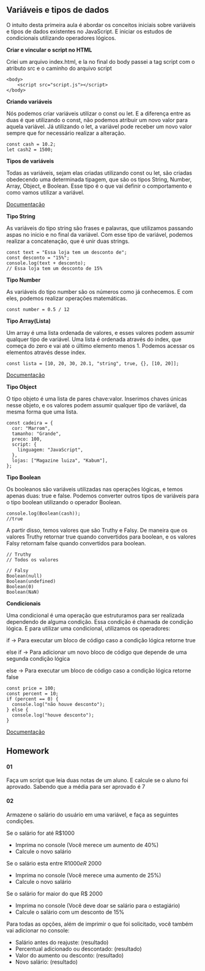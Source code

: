 ## Variáveis e tipos de dados

O intuito desta primeira aula é abordar os conceitos iniciais sobre variáveis e tipos de dados existentes no JavaScript. E iniciar os estudos de condicionais utilizando operadores lógicos.

**Criar e vincular o script no HTML**

Criei um arquivo index.html, e la no final do body passei a tag script com o atributo src e o caminho do arquivo script

```
<body>
    <script src="script.js"></script>
</body>
```

**Criando variáveis**

Nós podemos criar variáveis utilizar o const ou let. E a diferença entre as duas é que utilizando o const, não podemos atribuir um novo valor para aquela variável. Já utilizando o let, a variável pode receber um novo valor sempre que for necessário realizar a alteração.

```
const cash = 10.2;
let cash2 = 1500;
```

**Tipos de variáveis**

Todas as variáveis, sejam elas criadas utilizando const ou let, são criadas obedecendo uma determinada tipagem, que são os tipos String, Number, Array, Object, e Boolean. Esse tipo é o que vai definir o comportamento e como vamos utilizar a variável.

[Documentação](https://developer.mozilla.org/pt-BR/docs/Web/JavaScript/Guide/Grammar_and_types)

**Tipo String**

As variáveis do tipo string são frases e palavras, que utilizamos passando aspas no inicio e no final da variável. Com esse tipo de variável, podemos realizar a concatenação, que é unir duas strings.

```
const text = "Essa loja tem um desconto de";
const desconto = "15%";
console.log(text + desconto);
// Essa loja tem um desconto de 15%
```

**Tipo Number**

As variáveis do tipo number são os números como já conhecemos. E com eles, podemos realizar operações matemáticas.

```
const number = 0.5 / 12
```

**Tipo Array(Lista)**

Um array é uma lista ordenada de valores, e esses valores podem assumir qualquer tipo de variável. Uma lista é ordenada através do index, que começa do zero e vai até o último elemento menos 1. Podemos acessar os elementos através desse index.

```
const lista = [10, 20, 30, 20.1, "string", true, {}, [10, 20]];
```

[Documentação](https://developer.mozilla.org/pt-BR/docs/Web/JavaScript/Reference/Global_Objects/Array)

**Tipo Object**

O tipo objeto é uma lista de pares chave:valor. Inserimos chaves únicas nesse objeto, e os valores podem assumir qualquer tipo de variável, da mesma forma que uma lista.

```
const cadeira = {
  cor: "Marrom",
  tamanho: "Grande",
  preco: 100,
  script: {
    linguagem: "JavaScript",
  },
  lojas: ["Magazine luiza", "Kabum"],
};
```

**Tipo Boolean**

Os booleanos são variáveis utilizadas nas operações lógicas, e temos apenas duas: true e false. Podemos converter outros tipos de variáveis para o tipo boolean utilizando o operador Boolean.

```
console.log(Boolean(cash));
//true
```

A partir disso, temos valores que são Truthy e Falsy. De maneira que os valores Truthy retornar true quando convertidos para boolean, e os valores Falsy retornam false quando convertidos para boolean.

```
// Truthy
// Todos os valores

// Falsy
Boolean(null)
Boolean(undefined)
Boolean(0)
Boolean(NaN)
```

**Condicionais**

Uma condicional é uma operação que estruturamos para ser realizada dependendo de alguma condição. Essa condição é chamada de condição lógica. E para utilizar uma condicional, utilizamos os operadores:

if → Para executar um bloco de código caso a condição lógica retorne true

else if → Para adicionar um novo bloco de código que depende de uma segunda condição lógica

else → Para executar um bloco de código caso a condição lógica retorne false

```
const price = 100;
const percent = 10;
if (percent == 0) {
  console.log("não houve desconto");
} else {
  console.log("houve desconto");
}
```

[Documentação](https://developer.mozilla.org/pt-BR/docs/Web/JavaScript/Reference/Statements/if...else)

## Homework

#### 01

Faça um script que leia duas notas de um aluno. E calcule se o aluno foi aprovado. Sabendo que a média para ser aprovado é 7

#### 02

Armazene o salário do usuário em uma variável, e faça as seguintes condições.

Se o salário for até R$1000

- Imprima no console (Você merece um aumento de 40%)
- Calcule o novo salário

Se o salário esta entre R$1000 e R$ 2000

- Imprima no console (Você merece uma aumento de 25%)
- Calcule o novo salário

Se o salário for maior do que R$ 2000

- Imprima no console (Você deve doar se salário para o estagiário)
- Calcule o salário com um desconto de 15%

Para todas as opções, além de imprimir o que foi solicitado, você também vai adicionar no console:

- Salário antes do reajuste: (resultado)
- Percentual adicionado ou descontado: (resultado)
- Valor do aumento ou desconto: (resultado)
- Novo salário: (resultado)
